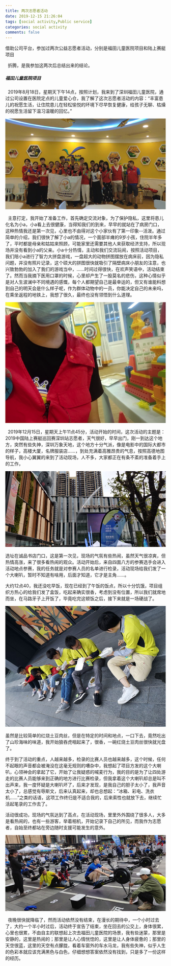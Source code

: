 ```yaml
---
title: 两次志愿者活动
date: 2019-12-15 21:26:04
tags: [social activity,Public service]
categories: social activity
comments: false
---
```


借助公司平台，参加过两次公益志愿者活动，分别是福田儿童医院项目和陆上赛艇项目

<!--more-->

&nbsp;&nbsp;折腾，是我参加这两次后总结出来的结论。

##### 福田儿童医院项目

&nbsp;&nbsp;2019年8月18日，星期天下午14点，按照计划，我来到了深圳福田儿童医院，通过公司设置在医院定点的儿童爱心仓，我了解了这次志愿者活动的内容：“丰富患儿的祝愿生活，让住院患儿在轻松愉悦的环境下尽早恢复健康，给孩子无聊、枯燥的祝愿生活留下温习温暖的回忆。” 

![image-20200209125042162](两次志愿者活动/image/image-20200209125042162.png)

&nbsp;&nbsp;主意打定，我开始了准备工作，首先确定交流对象，为了保护隐私，这里将患儿化名为小a，小a看上去很健康，当得知我们的到来，早早的就站在了病房门口，这种热情我还是第一次见，心里也不由得对这个小家伙有了第一印象--活泼。通过简单的介绍，我们很快了解了小a的情况，一个面部半瘫的9岁小孩，住院半年多了，平时都是母亲和姑姑来照顾，可能家里还需要其他人来获取经济支持，所以现场并没有看到小a的父亲。小a十分热情，主动和我们交流玩闹，按照活动项目，我们陪小a进行了智力大拼盘游戏，一盘超大的动物拼图摆放在病床前，因为隐私问题，并没有照片记录，这个硕大的拼图很快就吸引了隔壁病床小朋友的注意，也兴致勃勃的加入了我们的游戏当中，……时间过得很快，在欢声笑语中，活动结束了。然而当我摘下医用口罩的时候，心里却产生了一股莫名的悲伤，这种心情似乎是对人生波澜中不同境遇的感慨，每个人都期望自己是最幸运的，但又有谁能料想到自己的明天会是什么样子呢，作为群体动物中的一员，你能决定自己的未来吗，在乘坐返程的地铁上，我想了很久，最终也没有领悟到什么道理。

![image-20200209125320664](两次志愿者活动/image/image-20200209125320664.png)

&nbsp;&nbsp;2019年12月15日，星期天上午11点45分，活动开始的时间，这次活动的主题是：2019中国陆上赛艇巡回赛深圳站志愿者，天气很好，早早出门，刚一到达这个地方，突然有些失神，深圳万象天地，这个地方十分气派，像是电影中的国际大都市的样子，高楼大厦，名牌服装店……，到处充满着高雅昂贵的气息，按照高德地图导航，我小心翼翼的来到了活动现场，人不多，大家都正在有条不紊的准备着手上的工作，

![image-20200209132706200](两次志愿者活动/image/image-20200209132706200.png)

选址在诚品书店门口，这是第一次见，现场的气氛有些热闹，虽然天气很凉爽，但热情高涨，来了很多看热闹的观众。活动开始后，来自四面八方的参赛选手会进入活动地点参赛，我的任务就是对参赛人员的名单进行检录，活动现场给我们发了一个大喇叭，暂时不知道有啥用，后面才知道，它才是主角……。

大约12点40，我还没吃早饭，现在已经到了午饭的饭点，所以十分饥饿，项目组织方热心的给我们发了盒饭，吃起来确实很香，考虑到没有位置，所以我们就席地而坐，在马路牙子上开饭了，毕竟吃完这顿饭之后，接下来就是一场硬战了。

![image-20200209133210073](两次志愿者活动/image/image-20200209133210073.png)

虽然是比较简单的红烧土豆肉丝，但是在特定的时间和地点，一口下去，竟然吃出了山珍海味的味道，我开始狼吞虎咽起来了，很香，一碗红烧土豆肉丝很快就光盘了。

终于到了活动的重点，人越来越多，检录的比赛人员也越来越多，这个时候，任何不起眼的声音都会被淹没在这毫无规则的嘈杂中，我想起了项目方发的这个大喇叭，心领神会的拿起了它，开始了让我疑惑的喊麦行为，我的目的是为了让四处游走的比赛人员能够来到正确的地方进行比赛检录，但我拿着这个大喇叭却总是叫不出声来，我一度怀疑是大喇叭坏了，后来才发现，是我自己的胆子太小了，我声音太小了，总感觉有辱斯文，后来认真起来，却也总想起：“冰箱、彩电、洗衣机……”之类的话语，这项工作终归是不适合我的，后来索性也就放下去，继续忙活起笔录的工作去了。

活动很成功，现场的气氛达到了高点，在活动现场，里里外外围绕了很多人，大多是看热闹的，也有一些游客，举着相机，开始记录下自己的所见，而我作为志愿者，自始至终都站在旁边随时支援可能发生的意外。

![image-20200209134109979](两次志愿者活动/image/image-20200209134109979.png)

&nbsp;&nbsp;夜晚很快就降临了，然而活动依然没有结束，在漫长的期待中，一个小时过去了，大约一个半小时过后，活动终于宣告了结束，坐在回去的公交上，身体很累，心里也很累，不由自主的联想起上次去福田儿童医院的场景，我有些迷蒙，那里是安静的，这里是热闹的；那里是让人心情恍惚的，这里是让人身体疲惫的；那里的天空很蓝，这里的天空有点朦胧，看着车窗外的车水马龙，我有些失神，似乎人生的色彩本就应该充满黑色与白色，仔细想想答案依然没有找到，只是多了一份这样的经历。

